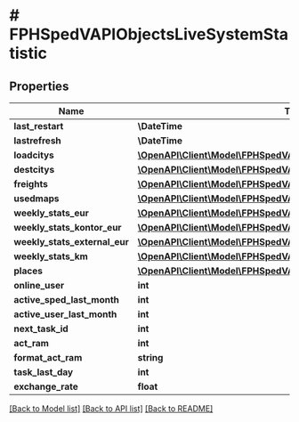 # # FPHSpedVAPIObjectsLiveSystemStatistic

## Properties

Name | Type | Description | Notes
------------ | ------------- | ------------- | -------------
**last_restart** | **\DateTime** |  | [readonly]
**lastrefresh** | **\DateTime** |  | [readonly]
**loadcitys** | [**\OpenAPI\Client\Model\FPHSpedVAPIObjectsLiveSystemStatisticEntry[]**](FPHSpedVAPIObjectsLiveSystemStatisticEntry.md) |  | [readonly]
**destcitys** | [**\OpenAPI\Client\Model\FPHSpedVAPIObjectsLiveSystemStatisticEntry[]**](FPHSpedVAPIObjectsLiveSystemStatisticEntry.md) |  | [readonly]
**freights** | [**\OpenAPI\Client\Model\FPHSpedVAPIObjectsLiveSystemStatisticEntry[]**](FPHSpedVAPIObjectsLiveSystemStatisticEntry.md) |  | [readonly]
**usedmaps** | [**\OpenAPI\Client\Model\FPHSpedVAPIObjectsLiveSystemStatisticEntry[]**](FPHSpedVAPIObjectsLiveSystemStatisticEntry.md) |  | [readonly]
**weekly_stats_eur** | [**\OpenAPI\Client\Model\FPHSpedVAPIObjectsLiveSystemStatisticEntry[]**](FPHSpedVAPIObjectsLiveSystemStatisticEntry.md) |  | [readonly]
**weekly_stats_kontor_eur** | [**\OpenAPI\Client\Model\FPHSpedVAPIObjectsLiveSystemStatisticEntry[]**](FPHSpedVAPIObjectsLiveSystemStatisticEntry.md) |  | [readonly]
**weekly_stats_external_eur** | [**\OpenAPI\Client\Model\FPHSpedVAPIObjectsLiveSystemStatisticEntry[]**](FPHSpedVAPIObjectsLiveSystemStatisticEntry.md) |  | [readonly]
**weekly_stats_km** | [**\OpenAPI\Client\Model\FPHSpedVAPIObjectsLiveSystemStatisticEntry[]**](FPHSpedVAPIObjectsLiveSystemStatisticEntry.md) |  | [readonly]
**places** | [**\OpenAPI\Client\Model\FPHSpedVAPIObjectsLiveMyPlaceStructure**](FPHSpedVAPIObjectsLiveMyPlaceStructure.md) |  | [readonly]
**online_user** | **int** |  | [readonly]
**active_sped_last_month** | **int** |  | [readonly]
**active_user_last_month** | **int** |  | [readonly]
**next_task_id** | **int** |  | [readonly]
**act_ram** | **int** |  | [readonly]
**format_act_ram** | **string** |  | [readonly]
**task_last_day** | **int** |  | [readonly]
**exchange_rate** | **float** |  | [readonly]

[[Back to Model list]](../../README.md#models) [[Back to API list]](../../README.md#endpoints) [[Back to README]](../../README.md)
